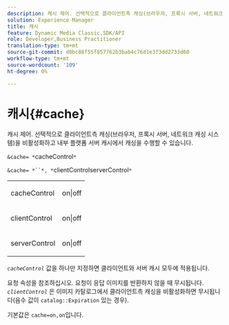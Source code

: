 ```yaml
---
description: 캐시 제어. 선택적으로 클라이언트측 캐싱(브라우저, 프록시 서버, 네트워크 캐싱 시스템)을 비활성화하고 내부 플랫폼 서버 캐시에서 캐싱을 수행할 수 있습니다.
solution: Experience Manager
title: 캐시
feature: Dynamic Media Classic,SDK/API
role: Developer,Business Practitioner
translation-type: tm+mt
source-git-commit: d0bc88f55f857762b3bab4c76d1e3f3dd2733d60
workflow-type: tm+mt
source-wordcount: '109'
ht-degree: 0%

---
```



# 캐시{#cache}

캐시 제어. 선택적으로 클라이언트측 캐싱(브라우저, 프록시 서버, 네트워크 캐싱 시스템)을 비활성화하고 내부 플랫폼 서버 캐시에서 캐싱을 수행할 수 있습니다.

`&cache= *`cacheControl`*`

`&cache= *``*, *`clientControlserverControl`*`

<table id="simpletable_DA4D92F0AEF84FD49953876796058B7F"> 
 <tr class="strow"> 
  <td class="stentry"> <p><span class="codeph"> <span class="varname"> cacheControl</span></span> </p> </td> 
  <td class="stentry"> <p><span class="codeph"> on|off</span> </p></td> 
 </tr> 
 <tr class="strow"> 
  <td class="stentry"> <p><span class="codeph"> <span class="varname"> clientControl</span></span> </p></td> 
  <td class="stentry"> <p><span class="codeph"> on|off</span> </p></td> 
 </tr> 
 <tr class="strow"> 
  <td class="stentry"> <p><span class="codeph"> <span class="varname"> serverControl</span></span> </p></td> 
  <td class="stentry"> <p><span class="codeph"> on|off</span> </p></td> 
 </tr> 
</table>

*`cacheControl`* 값을 하나만 지정하면 클라이언트와 서버 캐시 모두에 적용됩니다.

요청 속성을 참조하십시오. 요청이 응답 이미지를 반환하지 않을 때 무시됩니다. *`clientControl`* 은 이미지 카탈로그에서 클라이언트측 캐싱을 비활성화하면 무시됩니다(음수 값이  `catalog::Expiration` 있는 경우).

기본값은 `cache=on,on`입니다.
